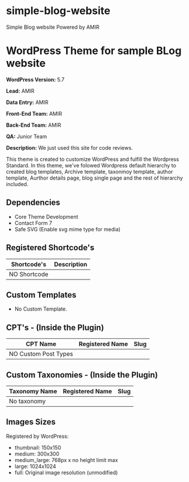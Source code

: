 # simple-blog-website
Simple Blog  website Powered by AMIR


# WordPress Theme for sample BLog website

**WordPress Version:** 5.7

**Lead:** AMIR

**Data Entry:** AMIR

**Front-End Team:** AMIR

**Back-End Team:** AMIR

**QA:** Junior Team

**Description:** We just used this site for code reviews.

This theme is created to customize WordPress and fulfill the Wordpress Standard. In this theme, we've folowed Wordpress default hierarchy to created blog templates, Archive template, taxonmoy template, author template, Aurthor details page, blog single page and the rest of hierarchy included.

## Dependencies ##
* Core Theme Development
* Contact Form 7
* Safe SVG (Enable svg mime type for media)

## Registered Shortcode's ##

| Shortcode's | Description |
| ----------- | ----------- |
| NO Shortcode


## Custom Templates ##
* No Custom Template.

## CPT's - (Inside the Plugin) ##

| CPT Name | Registered Name | Slug |
| ----------- | ----------- | ----------- |
| NO Custom Post Types

## Custom Taxonomies - (Inside the Plugin) ##

| Taxonomy Name | Registered Name | Slug |
| ----------- | ----------- | ----------- |
| No taxonomy

## Images Sizes ##
Registered by WordPress:
* thumbnail: 150x150
* medium: 300x300
* medium_large: 768px x no height limit max
* large: 1024x1024
* full: Original image resolution (unmodified)

